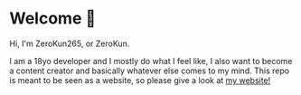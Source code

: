 # Welcome 👋
Hi, I'm ZeroKun265, or ZeroKun.

I am a 18yo developer and I mostly do what I feel like, I also want to become a content creator and basically whatever else comes to my mind.
This repo is meant to be seen as a website, so please give a look at [my website!](https://zerokun265.github.io/ZeroKun265)
